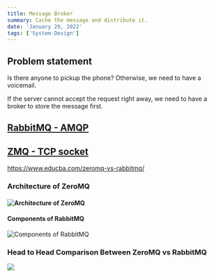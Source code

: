 ```yaml
---
title: Message Broker
summary: Cache the message and distribute it.
date: 'January 29, 2022'
tags: ['System-Design']
---
```


## Problem statement

Is there anyone to pickup the phone? Otherwise, we need to have a voicemail.

If the server cannot accept the request right away, we need to have a broker to store the message first.

## [RabbitMQ - AMQP](https://www.erlang-solutions.com/blog/an-introduction-to-rabbitmq-what-is-rabbitmq/)

## [ZMQ - TCP socket](http://wiki.zeromq.org/docs:introduction)

https://www.educba.com/zeromq-vs-rabbitmq/

### Architecture of ZeroMQ

#### ![Architecture of ZeroMQ](https://cdn.educba.com/academy/wp-content/uploads/2020/02/Z-vs-R.png.webp)

#### Components of RabbitMQ

![Components of RabbitMQ](https://cdn.educba.com/academy/wp-content/uploads/2020/02/Z-vs-R-01.png.webp)

### Head to Head Comparison Between ZeroMQ vs RabbitMQ

![](https://cdn.educba.com/academy/wp-content/uploads/2020/02/ZeroMQ-vs-RabbitMQ.jpg.webp)
